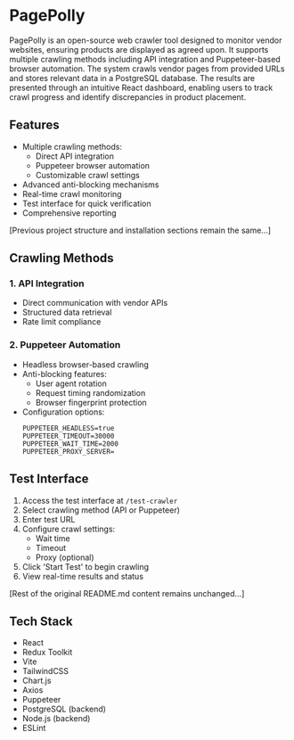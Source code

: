 # PagePolly

PagePolly is an open-source web crawler tool designed to monitor vendor websites, ensuring products are displayed as agreed upon. It supports multiple crawling methods including API integration and Puppeteer-based browser automation. The system crawls vendor pages from provided URLs and stores relevant data in a PostgreSQL database. The results are presented through an intuitive React dashboard, enabling users to track crawl progress and identify discrepancies in product placement.

## Features

- Multiple crawling methods:
  - Direct API integration
  - Puppeteer browser automation
  - Customizable crawl settings
- Advanced anti-blocking mechanisms
- Real-time crawl monitoring
- Test interface for quick verification
- Comprehensive reporting

[Previous project structure and installation sections remain the same...]

## Crawling Methods

### 1. API Integration
- Direct communication with vendor APIs
- Structured data retrieval
- Rate limit compliance

### 2. Puppeteer Automation
- Headless browser-based crawling
- Anti-blocking features:
  - User agent rotation
  - Request timing randomization
  - Browser fingerprint protection
- Configuration options:
  ```env
  PUPPETEER_HEADLESS=true
  PUPPETEER_TIMEOUT=30000
  PUPPETEER_WAIT_TIME=2000
  PUPPETEER_PROXY_SERVER=
  ```

## Test Interface

1. Access the test interface at `/test-crawler`
2. Select crawling method (API or Puppeteer)
3. Enter test URL
4. Configure crawl settings:
   - Wait time
   - Timeout
   - Proxy (optional)
5. Click 'Start Test' to begin crawling
6. View real-time results and status

[Rest of the original README.md content remains unchanged...]

## Tech Stack

- React
- Redux Toolkit
- Vite
- TailwindCSS
- Chart.js
- Axios
- Puppeteer
- PostgreSQL (backend)
- Node.js (backend)
- ESLint

